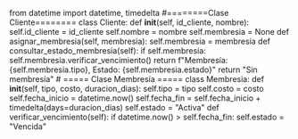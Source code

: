 from datetime import datetime, timedelta
#========Clase Cliente========
class Cliente:
    def __init__(self, id_cliente, nombre):
        self.id_cliente = id_cliente
        self.nombre = nombre
        self.membresia = None
    def asignar_membresia(self, membresia):
        self.membresia = membresia
    def consultar_estado_membresia(self):
        if self.membresia:
            self.membresia.verificar_vencimiento()
            return f"Membresía: {self.membresia.tipo}, Estado: {self.membresia.estado}"
        return "Sin membresía"
        # ===== Clase Membresía =====
class Membresia:
    def __init__(self, tipo, costo, duracion_dias):
        self.tipo = tipo
        self.costo = costo
        self.fecha_inicio = datetime.now()
        self.fecha_fin = self.fecha_inicio + timedelta(days=duracion_dias)
        self.estado = "Activa"
    def verificar_vencimiento(self):
        if datetime.now() > self.fecha_fin:
            self.estado = "Vencida"

